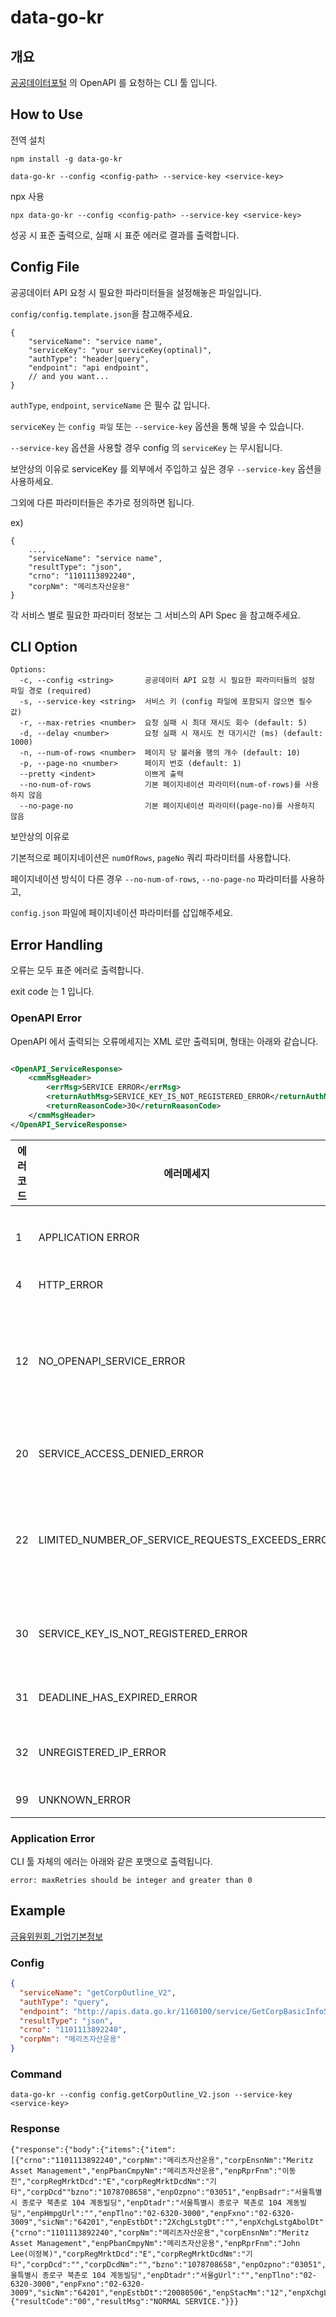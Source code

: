 # data-go-kr

## 개요

[공공데이터포털](https://www.data.go.kr/) 의 OpenAPI 를 요청하는 CLI 툴 입니다.

## How to Use

전역 설치

```
npm install -g data-go-kr

data-go-kr --config <config-path> --service-key <service-key>
```

npx 사용

```
npx data-go-kr --config <config-path> --service-key <service-key>
```

성공 시 표준 출력으로, 실패 시 표준 에러로 결과를 출력합니다.

## Config File

공공데이터 API 요청 시 필요한 파라미터들을 설정해놓은 파일입니다.

`config/config.template.json`을 참고해주세요.

```
{
    "serviceName": "service name",
    "serviceKey": "your serviceKey(optinal)",
    "authType": "header|query",
    "endpoint": "api endpoint",
    // and you want...
}
```

`authType`, `endpoint`, `serviceName` 은 필수 값 입니다.

`serviceKey` 는 `config 파일` 또는 `--service-key` 옵션을 통해 넣을 수 있습니다.

`--service-key` 옵션을 사용할 경우 config 의 `serviceKey` 는 무시됩니다.

보안상의 이유로 serviceKey 를 외부에서 주입하고 싶은 경우 `--service-key` 옵션을 사용하세요.

그외에 다른 파라미터들은 추가로 정의하면 됩니다.

ex)

```
{
    ...,
    "serviceName": "service name",
    "resultType": "json",
    "crno": "1101113892240",
    "corpNm": "메리츠자산운용"
}
```

각 서비스 별로 필요한 파라미터 정보는 그 서비스의 API Spec 을 참고해주세요.

## CLI Option

```
Options:
  -c, --config <string>       공공데이터 API 요청 시 필요한 파라미터들의 설정 파일 경로 (required)
  -s, --service-key <string>  서비스 키 (config 파일에 포함되지 않으면 필수 값)
  -r, --max-retries <number>  요청 실패 시 최대 재시도 회수 (default: 5)
  -d, --delay <number>        요청 실패 시 재시도 전 대기시간 (ms) (default: 1000)
  -n, --num-of-rows <number>  페이지 당 불러올 행의 개수 (default: 10)
  -p, --page-no <number>      페이지 번호 (default: 1)
  --pretty <indent>           이쁘게 출력
  --no-num-of-rows            기본 페이지네이션 파라미터(num-of-rows)를 사용하지 않음
  --no-page-no                기본 페이지네이션 파라미터(page-no)를 사용하지 않음
```

보안상의 이유로

기본적으로 페이지네이션은 `numOfRows`, `pageNo` 쿼리 파라미터를 사용합니다.

페이지네이션 방식이 다른 경우 `--no-num-of-rows`, `--no-page-no` 파라미터를 사용하고,

`config.json` 파일에 페이지네이션 파라미터를 삽입해주세요.

## Error Handling

오류는 모두 표준 에러로 출력합니다.

exit code 는 1 입니다.

### OpenAPI Error

OpenAPI 에서 출력되는 오류메세지는 XML 로만 출력되며, 형태는 아래와 같습니다.

```xml

<OpenAPI_ServiceResponse>
    <cmmMsgHeader>
        <errMsg>SERVICE ERROR</errMsg>
        <returnAuthMsg>SERVICE_KEY_IS_NOT_REGISTERED_ERROR</returnAuthMsg>
        <returnReasonCode>30</returnReasonCode>
    </cmmMsgHeader>
</OpenAPI_ServiceResponse>
```

| 에러코드 | 에러메세지                                            | 설명                     |
|------|--------------------------------------------------|------------------------|
| 1    | APPLICATION ERROR                                | 어플리케이션 에러              |
| 4    | HTTP_ERROR                                       | HTTP 에러                |
| 12   | NO_OPENAPI_SERVICE_ERROR                         | 해당 오픈 API 서비스가 없거나 폐기됨 |
| 20   | SERVICE_ACCESS_DENIED_ERROR                      | 서비스 접근거부               |
| 22   | LIMITED_NUMBER_OF_SERVICE_REQUESTS_EXCEEDS_ERROR | 서비스 요청제한횟수 초과에러        |
| 30   | SERVICE_KEY_IS_NOT_REGISTERED_ERROR              | 등록되지 않은 서비스키           |
| 31   | DEADLINE_HAS_EXPIRED_ERROR                       | 활용기간 만료                |
| 32   | UNREGISTERED_IP_ERROR                            | 등록되지 않은 IP             |
| 99   | UNKNOWN_ERROR                                    | 기타에러                   |

### Application Error

CLI 툴 자체의 에러는 아래와 같은 포맷으로 출력됩니다.

```
error: maxRetries should be integer and greater than 0
```

## Example

[금융위원회_기업기본정보](https://www.data.go.kr/tcs/dss/selectApiDataDetailView.do?publicDataPk=15043184)

### Config

```json
{
  "serviceName": "getCorpOutline_V2",
  "authType": "query",
  "endpoint": "http://apis.data.go.kr/1160100/service/GetCorpBasicInfoService_V2/",
  "resultType": "json",
  "crno": "1101113892240",
  "corpNm": "메리츠자산운용"
}
```

### Command

```shell
data-go-kr --config config.getCorpOutline_V2.json --service-key <service-key>
```

### Response

```
{"response":{"body":{"items":{"item":[{"crno":"1101113892240","corpNm":"메리츠자산운용","corpEnsnNm":"Meritz Asset Management","enpPbanCmpyNm":"메리츠자산운용","enpRprFnm":"이동진","corpRegMrktDcd":"E","corpRegMrktDcdNm":"기타","corpDcd""bzno":"1078708658","enpOzpno":"03051","enpBsadr":"서울특별시 종로구 북촌로 104 계동빌딩","enpDtadr":"서울특별시 종로구 북촌로 104 계동빌딩","enpHmpgUrl":"","enpTlno":"02-6320-3000","enpFxno":"02-6320-3009","sicNm":"64201","enpEstbDt":"2XchgLstgDt":"","enpXchgLstgAbolDt":"","enpKosdaqLstgDt":"","enpKosdaqLstgAbolDt":"","enpKrxLstgDt":"","enpKrxLstgAbolDt":"","smenpYn":"","enpMntrBnkNm":"","enpEmpeCnt":"0","empeAvgCnwkTermCtt":"","enpPn1AvgSlryAmt":"0","actnAudpnNm":"","audtRptOpnnCtt":"","enpMainBizNm":"","fssCorpUnqNo":"00685935","fssCorpChgDtm":"2023/03/20","fstOpegDt":"20230320","lastOpegDt":"20230404"},{"crno":"1101113892240","corpNm":"메리츠자산운용","corpEnsnNm":"Meritz Asset Management","enpPbanCmpyNm":"메리츠자산운용","enpRprFnm":"John Lee(이정복)","corpRegMrktDcd":"E","corpRegMrktDcdNm":"기타","corpDcd":"","corpDcdNm":"","bzno":"1078708658","enpOzpno":"03051","enpBsadr":"서울특별시 종로구 북촌로 104 계동빌딩","enpDtadr":"서울gUrl":"","enpTlno":"02-6320-3000","enpFxno":"02-6320-3009","sicNm":"64201","enpEstbDt":"20080506","enpStacMm":"12","enpXchgLstgDt":"","enpXchgLstgAbolDt":"","enpKosdaqLstgDt":"","enpKosdaqLstgAbolDt":"","enpKrxLstgDt":"","enpKrxLstgAbolDt":"","smenpYn":"","enpMntrBnkNm":"","enpEmpeCnt":"0","empeAvgCnwkTermCtt":"","enpPn1AvgSlryAmt":"0","actnAudpnNm":"","audtRptOpnnCtt":"","enpMainBizNm":"","fssCorpUnqNo":"00685935","fssCorpChgDtm":"2023/01/05","fstOpegDt":"20200509","lastOpegDt":"20230319"}]},"numOfRows":10,"pageNo":1,"totalCount":2},"header":{"resultCode":"00","resultMsg":"NORMAL SERVICE."}}}
```